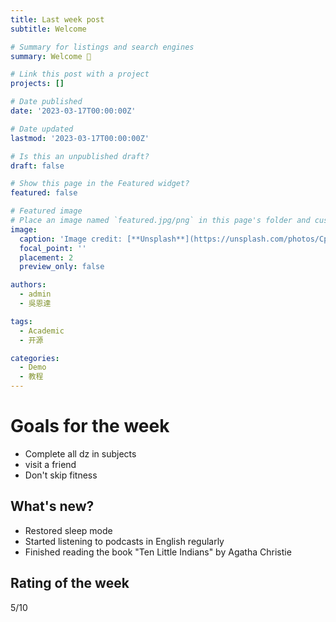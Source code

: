 ```yaml
---
title: Last week post
subtitle: Welcome

# Summary for listings and search engines
summary: Welcome 👋 

# Link this post with a project
projects: []

# Date published
date: '2023-03-17T00:00:00Z'

# Date updated
lastmod: '2023-03-17T00:00:00Z'

# Is this an unpublished draft?
draft: false

# Show this page in the Featured widget?
featured: false

# Featured image
# Place an image named `featured.jpg/png` in this page's folder and customize its options here.
image:
  caption: 'Image credit: [**Unsplash**](https://unsplash.com/photos/CpkOjOcXdUY)'
  focal_point: ''
  placement: 2
  preview_only: false

authors:
  - admin
  - 吳恩達

tags:
  - Academic
  - 开源

categories:
  - Demo
  - 教程
---
```



# Goals for the week
- Complete all dz in subjects
- visit a friend
- Don't skip fitness
  
## What's new?
- Restored sleep mode
- Started listening to podcasts in English regularly
- Finished reading the book "Ten Little Indians" by Agatha Christie

## Rating of the week

5/10







